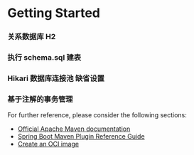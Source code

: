 # Getting Started

### 关系数据库 H2
### 执行 schema.sql 建表
### Hikari 数据库连接池 缺省设置
### 基于注解的事务管理

For further reference, please consider the following sections:

* [Official Apache Maven documentation](https://maven.apache.org/guides/index.html)
* [Spring Boot Maven Plugin Reference Guide](https://docs.spring.io/spring-boot/docs/2.6.3/maven-plugin/reference/html/)
* [Create an OCI image](https://docs.spring.io/spring-boot/docs/2.6.3/maven-plugin/reference/html/#build-image)

